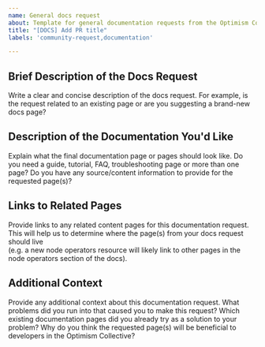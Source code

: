 ```yaml
---
name: General docs request
about: Template for general documentation requests from the Optimism Collective
title: "[DOCS] Add PR title"
labels: 'community-request,documentation'

---
```


<!-- please fill out the following the best to your ability and properly label the issue -->

## Brief Description of the Docs Request
Write a clear and concise description of the docs request. For example, is the request related to an existing page or are you suggesting a brand-new docs page?

## Description of the Documentation You'd Like
Explain what the final documentation page or pages should look like. Do you need a guide, tutorial, FAQ, troubleshooting page or more than one page? Do you have any source/content information to provide for the requested page(s)?

## Links to Related Pages
Provide links to any related content pages for this documentation request. This will help us to determine where the page(s) from your docs request should live  
(e.g. a new node operators resource will likely link to other pages in the node operators section of the docs).

## Additional Context
Provide any additional context about this documentation request. What problems did you run into that caused you to make this request? 
Which existing documentation pages did you already try as a solution to your problem? Why do you think the requested page(s) will be beneficial to developers in the Optimism Collective?

